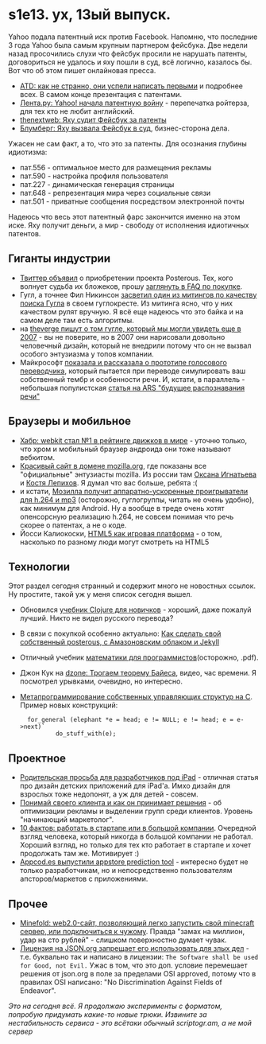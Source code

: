 # s1e13. ух, 13ый выпуск.

Yahoo подала патентный иск против Facebook. Напомню, что последние 3 года Yahoo была самым крупным партнером фейсбука. Две недели назад просочились слухи что фейсбук просили не нарушать патенты, договориться не удалось и яху пошли в суд, всё логично, казалось бы. Вот что об этом пишет онлайновая пресса.

* [ATD: как не странно, они успели написать первыми](http://allthingsd.com/20120312/breaking-yahoo-sues-facebook-for-patent-infringement/) и подробнее всех. В самом конце презентация с патентами.
* [Лента.ру: Yahoo! начала патентную войну](http://lenta.ru/news/2012/03/13/suit/) - перепечатка ройтерза, для тех кто не любит английский.
* [thenextweb: Яху судит Фейсбук за патенты](http://thenextweb.com/insider/2012/03/12/yahoo-sues-facebook-after-failing-to-privately-resolve-patent-infringement-complaint/)
* [Блумберг: Яху вызвала Фейсбук в суд](http://www.bloomberg.com/news/2012-03-12/yahoo-sues-facebook-for-patent-infringement-in-california-federal-court.html), бизнес-сторона дела.

Ужасен не сам факт, а то, что это за патенты. Для осознания глубины идиотизма:

* пат.556 - оптимальное место для размещения рекламы
* пат.590 - настройка профиля пользователя
* пат.227 - динамическая генерация страницы
* пат.648 - репрезентация мира через социальные связи
* пат.501 - приватные сообщения посредством электронной почты

Надеюсь что весь этот патентный фарс закончится именно на этом иске. Яху получит деньги, а мир - свободу от исполнения идиотичных патентов.

## Гиганты индустрии

* [Твиттер объявил](http://blog.twitter.com/2012/03/welcoming-posterous-team-to-flock.html) о приобретении проекта Posterous. Тех, кого волнует судьба их бложеков, прошу  [заглянуть в FAQ по покупке](http://posterous.uservoice.com/knowledgebase/articles/56001-acquisition-faq).
* Гугл, а точнее Фил Никинсон [засветил один из митингов по качеству поиска Гугла](https://plus.google.com/115963387846188704264/posts/C4YWqcuZJBi) в своем гуглокресте. Из митинга ясно, что у них качеством рулят вручную. Я всё еще надеюсь что это байка и на самом деле там есть алгоритмы.
* на [theverge пишут о том гугле, который мы могли увидеть еще в 2007](http://www.theverge.com/2012/3/12/2863705/google-redesign-2007-kanna-killed-strawman) - вы не поверите, но в 2007 они нарисовали довольно человечный дизайн, который не внедрили потому что он не вызвал особого энтузиазма у топов компании.
* Майкрософт [показала и рассказала о прототипе голосового переводчика](http://www.extremetech.com/extreme/122083-microsoft-unveils-universal-translator-that-converts-your-voice-into-another-language), который пытается при переводе симулировать ваш собственный тембр и особенности речи. И, кстати, в параллель - небольшая популистская [статья на ARS "будущее распознавания речи"](http://arstechnica.com/business/news/2012/03/future-of-voice-recognition-assistants-that-remember-everything-you-say.ars)

## Браузеры и мобильное

* [Хабр: webkit стал №1 в рейтинге движков в мире](http://habrahabr.ru/blogs/browsers/139830/) - уточню только, что хром и мобильный браузер андроида они тоже называют вебкитом.
* [Красивый сайт в домене mozilla.org](https://reps.mozilla.org/people/), где показаны все "официальные" энтузиасты mozilla. Из россии там [Оксана Игнатьева](https://reps.mozilla.org/u/edra/) и [Костя Лепихов](https://reps.mozilla.org/u/lakostis/). Я думал что вас больше, ребята :(
* и кстати, [Мозилла получит аппаратно-ускоренные проигрыватели для h.264 и mp3](https://groups.google.com/forum/?fromgroups#!topic/mozilla.dev.platform/-xTei5rYThU) (осторожно, гуглогруппы, читать не очень удобно), как минимум для Android. Ну а вообще в треде очень хотят опенсорсную реализацию h.264, не совсем понимая что речь скорее о патентах, а не о коде.
* Йосси Калиокоски, [HTML5 как игровая платформа](http://blog.avd.io/posts/html5-games) - о том, насколько по разному люди могут смотреть на HTML5

## Технологии
Этот раздел сегодня странный и содержит много не новостных ссылок. Ну простите, такой уж у меня список сегодня вышел.

* Обновился [учебник Clojure для новичков](http://www.unexpected-vortices.com/clojure/brief-beginners-guide/index.html) - хороший, даже пожалуй лучший. Никто не видел русского перевода?
* В связи с покупкой особенно актуально: [Как сделать свой собственный posterous, с Амазоновским облаком и Jekyll](http://blog.jazzychad.net/2012/03/12/create-your-own-posterous.html)
* Отличный учебник [математики для программистов](http://www.cs.princeton.edu/courses/archive/spr10/cos433/mathcs.pdf)(осторожно, .pdf).
* Джон Кук на [dzone: Трогаем теорему Байеса](http://java.dzone.com/articles/tweaking-bayes%E2%80%99-theorem), видео, час времени. Я посмотрел урывками, очевидно, но интересно.
* [Метапрограммирование собственных управляющих структур на C](http://www.chiark.greenend.org.uk/~sgtatham/mp/). Пример новых конструкций:

		for_general (elephant *e = head; e != NULL; e != head; e = e->next)`
				do_stuff_with(e);

## Проектное
* [Родительская просьба для разработчиков под iPad](http://uxdesign.smashingmagazine.com/2012/03/12/dads-plea-developers-ipad-apps-children/) - отличная статья про дизайн детских приложений для iPad'а. Имхо дизайн для взрослых тоже недопонят, а уж для детей - совсем.
* [Понимай своего клиента и как он принимает решения](http://blog.intercom.io/know-your-customers-and-how-they-decide/) - об оптимизации рекламы и выделении групп среди клиентов. Уровень "начинающий маркетолог".
* [10 фактов: работать в стартапе или в большой компании](http://alexlod.com/2012/03/12/10-facts-about-working-at-a-startup-vs-a-big-company/). Очередной взгляд человека, который никогда в большой компании не работал. Хороший взгляд, но только для тех кто работает в стартапе и хочет продолжать там же. Мотивирует :)
* [Appcod.es выпустили appstore prediction tool](http://blog.appcod.es/we-will-guess-your-competitors-keywords-we-will-predict-your-app-store-position/) - интересно будет не только разработчикам, но и непосредственно пользователям апсторов/маркетов с приложениями.

## Прочее
* [Minefold: web2.0-сайт, позволяющий легко запустить свой minecraft сервер, или подключиться к чужому](https://minefold.com/). Правда "замах на миллион, удар на сто рублей" -  слишком поверхностно думает чувак.
* [Лицензия на JSON.org запрещает его использовать для злых дел](http://java.dzone.com/articles/jsonorg-license-literally-says) - т.е. буквально так и написано в лицензии: `The Software shall be used for Good, not Evil.` Ужас в том, что это доп. условие перемешает решения от json.org в поле за пределами OSI approved, потому что в правилах OSI написано: "No Discrimination Against Fields of Endeavor".


*Это на сегодня всё. Я продолжаю эксперименты с форматом, попробую придумать какие-то новые трюки. Извините за нестабильность сервиса - это всётаки обычный scriptogr.am, а не мой сервер*


